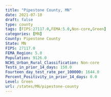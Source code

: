```yaml
---
title: "Pipestone County, MN"
date: 2021-07-10
draft: false
type: county
tags: [FIPS:27117.0,FEMA:5.0,Non-core,Green]
categories: [MN]
County: Pipestone County
State: MN
FIPS: 27117.0
FEMA_Region: 5.0
Population: 9126.0
NCHS_Urban_Rural_Classification: Non-core
Tests_in_prior_14_days: 150.0
Fourteen_day_test_rate_per_100000: 1644.0
Percent_Positivity_in_prior_14_days: 0.0
Level: Green
url: /states/MN/pipestone-county
---
```



